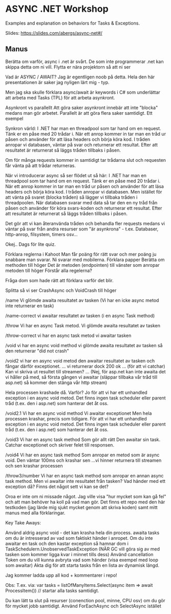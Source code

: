 # ASYNC .NET Workshop

Examples and explanation on behaviors for Tasks & Exceptions.


Slides:  https://slides.com/abergs/async-net#/

## Manus

Berätta om varför, async i .net är svårt. De som inte programmerar .net kan skippa detta om ni vill.
Flytta er nära projektorn så att ni ser


Vad är ASYNC / AWAIT?
Jag är egentligen noob på detta.
Hela den här presentationen är saker jag nyligen lärt mig - typ.

Men jag ska skulle förklara async/await är keywords i C# som underlättar att arbeta med Tasks (TPL) för att arbeta asynkront. 

Asynkront vs parallellt
Att göra saker asynkront innebär att inte "blocka" medans man gör arbetet. Parallelt är att göra flera saker samtidigt. Ett exempel

Synkron värld:
I .NET har man en threadpool som tar hand om en request.
Tänk er en påse med 20 trådar i.
När ett anrop kommer in tar man en tråd ur påsen och använder för att läsa headers och börja köra kod.
I tråden anropar vi databasen, väntar på svar och returnerar ett resultat.
Efter att resultatet är returnerat så läggs tråden tillbaks i påsen.

Om för många requests kommer in samtidigt tar trådarna slut och requesten får vänta på att trådar returneras.

När vi introducerar async så ser flödet ut så här:
I .NET har man en threadpool som tar hand om en request.
Tänk er en påse med 20 trådar i.
När ett anrop kommer in tar man en tråd ur påsen och använder för att läsa headers och börja köra kod.
I tråden anropar vi databasen. Men istället för att vänta på svaret (blocka tråden) så lägger vi tillbaka tråden i threadpoolen.
När databasen svarar med data så tar den en ny tråd från påsen och använder för köra svars-koden och returnerar ett resultat.
Efter att resultatet är returnerat så läggs tråden tillbaks i påsen.

Det gör att vi kan återanvända tråden och behandla fler requests medans vi väntar på svar från andra resurser som "är asynkrona" - t.ex. Databaser, http-anrop, filsystem, timers osv…

Okej.. Dags för lite quiz.

Förklara reglerna i Kahoot
Man får poäng för rätt svar och mer poäng ju snabbare man svarar.
Ni svarar med mobilerna.
Förklara papper
Berätta om methoden till höger
Det är metoden (endpointen) till vänster som anropar metoden till höger
Förstår alla regelerna?

Fråga dom som hade rätt att förklara varför det blir.

Splitta så vi ser CrashAsync och VoidCrash till höger



/name
Vi glömde awaita resultatet av tasken
(Vi har en icke async metod inte returnerar en task)

/name-correct
vi awaitar resultatet av tasken
(i en async Task method)

/throw
Vi har en async Task metod.
Vi glömde awaita resultatet av tasken

/throw-correct
vi har en async task metod
vi awaitar tasken

/void
vi har en async void method
vi glömde awaita resultatet av tasken
så den returnerar "did not crash"

/void2
vi har en async void metod
den awaitar resultatet av tasken
och fångar därför exceptionet.
...
vi returnerar dock 200 ok ... (för att vi catchar)
Kan vi skriva ut resultet till streamen?
...
(Nej, för asp.net kan inte awaita det vi håller på med, så första gången vi awaitar (släppar tillbaka vår tråd till asp.net) så kommer den stänga vår http stream)

Hela processen krashade då. Varför?
Jo för att vi har ett unhandled exception i en async void metod. Det finns ingen task scheduler eller parent tråd (t.ex. den i asp.net) som hanterar det åt oss.


/void2.1
Vi har en async void method
Vi  awaitar exceptionet
Men hela processen krashar, precis som tidigare.
För att vi har ett unhandled exception i en async void metod. Det finns ingen task scheduler eller parent tråd (t.ex. den i asp.net) som hanterar det åt oss.


/void3
Vi har en async task method
Som gör allt rätt
Den awaitar sin task. Catchar exceptionet och skriver felet till responsen.

/void4
Vi har en async task method
Som anropar en metod som är async void. 
Den väntar 100ms och krashar sen
…vi hinner returnera till streamen och sen krashar processen

/throw3/number
Vi har en async task method som anropar en annan async task method.
Men vi awaitar inte resultatet från tasken?
Vad händer med ett exception då?
Finns det något sett vi kan se det?



Oroa er inte om ni missade något. Jag ville visa "hur mycket som kan gå fel" och att man behöver ha koll på vad man gör.
Det finns ett repo med den här testkoden (jag lärde mig sjukt mycket genom att skriva koden) samt mitt manus med alla förklaringar.

Key Take Aways:

Använd aldrig async void - det kan krasha hela din process.
awaita tasks om du är intresserad av vad som faktiskt händer i anropet.
Om du inte awaitar en task och den kastar exception så hamnar dom i TaskSchedulern.UnobservedTaskException (NÄR GC vill göra sig av med tasken som kommer ligga kvar i minnet tills dess)
Använd cancellation Token om du vill kunna avbryta vad som händer (visa exempel med loop som awaitar)
Akta dig för att starta tasks från en lista av dynamisk längd.

Jag kommer ladda upp all kod + kommentarer i repo!



Obs:
T.ex. via:
var tasks = listOfManyItems.Select(async item => await ProcessItem()) // startar alla tasks samtidigt.

Du kan lätt ta slut på resurser (conenction pool, minne, CPU osv) om du gör för mycket jobb samtidigt.
    Använd ForEachAsync och SelectAsync istället

